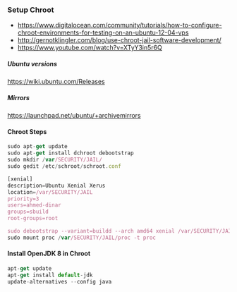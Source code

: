 ### Setup Chroot
 - https://www.digitalocean.com/community/tutorials/how-to-configure-chroot-environments-for-testing-on-an-ubuntu-12-04-vps
 - http://gernotklingler.com/blog/use-chroot-jail-software-development/
 - https://www.youtube.com/watch?v=XTyY3in5r6Q
 
##### Ubuntu versions
  https://wiki.ubuntu.com/Releases
##### Mirrors
  https://launchpad.net/ubuntu/+archivemirrors

#### Chroot Steps

```javascript
sudo apt-get update
sudo apt-get install dchroot debootstrap
sudo mkdir /var/SECURITY/JAIL/
sudo gedit /etc/schroot/schroot.conf

[xenial]
description=Ubuntu Xenial Xerus
location=/var/SECURITY/JAIL
priority=3
users=ahmed-dinar
groups=sbuild
root-groups=root

sudo debootstrap --variant=buildd --arch amd64 xenial /var/SECURITY/JAIL/ http://mirror.dhakacom.com/ubuntu/
sudo mount proc /var/SECURITY/JAIL/proc -t proc
```

#### Install OpenJDK 8 in Chroot

```javascript
apt-get update
apt-get install default-jdk
update-alternatives --config java
```

